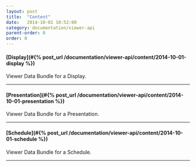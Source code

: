 ```yaml
---
layout: post
title:  "Content"
date:   2014-10-01 10:52:00
category: documentation/viewer-api
parent-order: 0
order: 0
---
```


#### [Display](#{% post_url /documentation/viewer-api/content/2014-10-01-display %})

Viewer Data Bundle for a Display.

***

#### [Presentation](#{% post_url /documentation/viewer-api/content/2014-10-01-presentation %})

Viewer Data Bundle for a Presentation.

***

#### [Schedule](#{% post_url /documentation/viewer-api/content/2014-10-01-schedule %})

Viewer Data Bundle for a Schedule.

***
